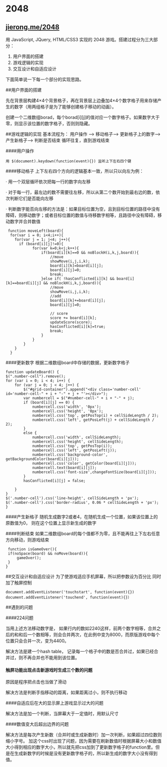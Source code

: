 2048
====
## [jierong.me/2048](jierong.me/2048)

用 JavaScript, JQuery, HTML/CSS3 实现的 2048 游戏。搭建过程分为三大部分：

1. 用户界面的搭建
2. 游戏逻辑的实现
3. 交互设计和自适应设计

下面简单说一下每一个部分的实现思路。

##用户界面的搭建

先在背景层构建4×4个背景格子，再在背景层上边叠加4×4个数字格子用来存储产生的数字（用两组格子是为了能够创建格子移动的动画）。

创建一个二维数组borad，每个borad[i][j]的值对应一个数字格子。如果数字大于零，则显示该位置的数字格子，否则则隐藏。

##游戏逻辑的实现
基本流程为：
用户操作 ——> 移动格子——> 更新格子上的数字——> 产生新格子——> 判断是否结束  循环往复，直到游戏结束

####用户操作

    用 $(document).keydown(function(event){}) 监听上下左右四个键

####移动格子
上下左右四个方向的逻辑基本一致，所以只以向左为例：

 · 用一个双层循环依次把每一行的数字向左移
 
 · 对于每一行，最左边的数不需要往左移，所以从第二个数开始到最右边的数，依次判断它们是否能向左移
 
 · 判断数字能否向左移的方法是：如果目标位置为空，且到目标位置的路径中没有障碍，则移动数字；或者目标位置的数值与待移数字相等，且路径中没有障碍，移动数字并合并数值

     function moveLeft(board){
      for(var i = 0; i<4;i++){
        for(var j = 1; j<4; j++){
          if (board[i][j]!=0){
                for(var k=0;k<j;k++){
                    if(board[i][k]==0 && noBlockH(i,k,j,board)){
                        //move
                        showMove(i,j,i,k);
                        board[i][k]=board[i][j];
                        board[i][j]=0;
                        break;
                    }else if( !hasConflicted[i][k] && board[i][k]==board[i][j] && noBlockH(i,k,j,board)){
                        //move
                        showMove(i,j,i,k);
                        //add
                        board[i][k]+=board[i][j];
                        board[i][j]=0;
                        
                        // score
                        score += board[i][k];
                        updateScore(score);
                        hasConflicted[i][k]=true;
                        break;
                    }
                }     
            }
        }
      }


####更新数字
根据二维数组board中存储的数据，更新数字格子
    
    function updateBoard() {
    $(".number-cell").remove();
    for (var i = 0; i < 4; i++) {
        for (var j = 0; j < 4; j++) {
            $("#grid-container").append("<div class='number-cell' id='number-cell-" + i + "-" + j + "'></div>");
            var numbercell = $("#number-cell-" + i + "-" + j);
            if (board[i][j] == 0) {
                numbercell.css('width', '0px');
                numbercell.css('height', '0px');
                numbercell.css('top', getPosTop(i) + cellSideLength / 2);
                numbercell.css('left', getPosLeft(j) + cellSideLength / 2);
            }
            else {
                numbercell.css('width', cellSideLength);
                numbercell.css('height', cellSideLength);
                numbercell.css('top', getPosTop(i));
                numbercell.css('left', getPosLeft(j));
                numbercell.css('background-color', getBackgroundColor(board[i][j]));
                numbercell.css('color', getColor(board[i][j]));
                numbercell.text(board[i][j]);
                numbercell.css('font-size',changeFontSize(board[i][j]));
            }
            hasConflicted[i][j] = false;

        }
    }
    $('.number-cell').css('line-height', cellSideLength + 'px');
    $('.number-cell').css('border-radius', 0.06 * cellSideLength + 'px');
    }

####产生新格子
随机生成数字2或者4，在随机生成一个位置，如果该位置上的原数值为0， 则在这个位置上显示新生成的数字

####判断结束
如果二维数组board的每个值都不为零，且不能再往上下左右任意方向移动，则游戏结束

     function isGameOver(){
     if(noSpace(board) && noMove(board)){
         gameOver();
     }
    }

##交互设计和自适应设计
为了使游戏适应手机屏幕，所以把参数设为百分比
同时加了触屏控制

    document.addEventListener('touchstart', function(event){})
    document.addEventListener('touchend', function(event){}）

##遇到的问题

####224问题

当用上述方法移动数字是， 如果行内的数如2240这样，前两个数字相等，合并之后的和和后一个数相等，则会合并两次，在此例中变为8000，而原版游戏中每个位置只会合并一次，变为4400。

解决方法是建一个hash table， 记录每一个格子中的数是否合并过，如果已经合并过，则不再合并也不能用到该位置。

#### 触屏功能出现点击新游戏时生成三个数的问题
原因是程序把点击也当做了滑动

解决方法是判断手指移动的距离，如果距离过小，则不执行移动

####自适应后在大的显示屏上游戏显示过大的问题

解决方法是加一个判断，当屏幕大于一定值时，用默认尺寸

####数值变大后超出边界的问题

解决方法是每次产生新数（合并时或生成新数时）加一次判断，如果超过四位数则缩小字号。
加这个css时出现了问题，因为需要在刷新数值时根据屏幕大小和数值大小得到相应的数字大小，所以就先把css加到了更新数字格子的function里。但是在生成新数字的时候是没有更新数字格子的，所以新生成的数字大小没有得到值。



